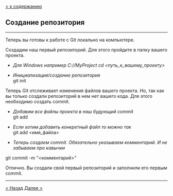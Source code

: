 [< к содержанию](./readme.md)

## Создание репозитория

---

Теперь вы готовы к работе с Git локально на компьютере.

Создадим наш первый репозиторий. Для этого пройдите в папку вашего проекта.

* *Для Windows например С://MyProject cd <путь_к_вашему_проекту>*

* *Инициализация/создание репозитория*  
git init

Теперь Git отслеживает изменения файлов вашего проекта. Но, так как вы только создали репозиторий в нем нет вашего кода. Для этого необходимо создать commit.

* *Добавим все файлы проекта в наш будующий commit*  
git add

* *Если хотим добавить конкретный файл то можно так*  
git add <имя_файла>

* *Теперь создаем commit. Обязательно указываем комментарий. И не забываем про кавычки*

git commit -m "<комментарий>"

Отлично. Вы создали свой первый репозиторий и заполнили его первым commit.

---

[< Назад](./gitcommands.md) [Далее >](./project.md)